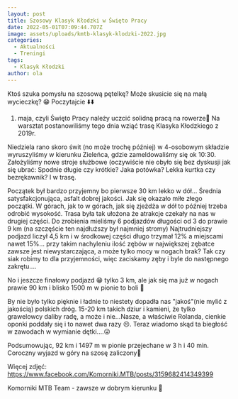 ```yaml
---
layout: post
title: Szosowy Klasyk Kłodzki w Święto Pracy
date: 2022-05-01T07:09:44.707Z
image: assets/uploads/kmtb-klasyk-klodzki-2022.jpg
categories:
  - Aktualności
  - Treningi
tags:
  - Klasyk Kłodzki
author: ola
---
```

Ktoś szuka pomysłu na szosową pętelkę? Może skusicie się na małą wycieczkę? 😁 Poczytajcie ⬇️⬇️
<!--more-->

01. maja, czyli Święto Pracy należy uczcić solidną pracą na rowerze🚴 Na warsztat postanowiliśmy tego dnia wziąć trasę Klasyka Kłodzkiego z 2019r. 

Niedziela rano skoro świt (no może trochę później) w 4-osobowym składzie wyruszyliśmy w kierunku Zieleńca, gdzie zameldowaliśmy się ok 10:30. Założyliśmy nowe stroje służbowe (oczywiście nie obyło się bez dyskusji jak się ubrać: Spodnie długie czy krótkie? Jaka potówka? Lekka kurtka czy bezrękawnik? I w trasę.

Początek był bardzo przyjemny bo pierwsze 30 km lekko w dół... Średnia satysfakcjonująca, asfalt dobrej jakości. Jak się okazało miłe złego początki. W górach, jak to w górach, jak się zjeżdża w dół to później trzeba odrobić wysokość. Trasa była tak ułożona że atrakcje czekały na nas w drugiej części. Do zrobienia mieliśmy 6 podjazdów długości od 3 do prawie 9 km (na szczęście ten najdłuższy był najmniej stromy) Najtrudniejszy podjazd liczył 4,5 km i w środkowej części długo trzymał 12% a miejscami nawet 15%... przy takim nachyleniu ilość zębów w największej zębatce zawsze jest niewystarczająca, a może tylko mocy w nogach brak? Tak czy siak robimy to dla przyjemności, więc zaciskamy zęby i byle do następnego zakrętu....

No i jeszcze finałowy podjazd 😁 tylko 3 km, ale jak się ma już w nogach prawie 90 km i blisko 1500 m w pionie to boli 🥵

By nie było tylko pięknie i ładnie to niestety dopadła nas "jakoś"(nie mylić z jakością) polskich dróg. 15-20 km takich dziur i kamieni, że tylko grawelowcy daliby radę, a może i nie...Nasze, a właściwie Rolanda, cienkie oponki poddały się i to nawet dwa razy 😣. Teraz wiadomo skąd ta biegłość w zawodach w wymianie dętki....😜

Podsumowując, 92 km i 1497 m w pionie przejechane w 3 h i 40 min. Coroczny wyjazd w góry na szosę zaliczony💪

Więcej zdjęć: <https://www.facebook.com/Komorniki.MTB/posts/3159682414349399>

Komorniki MTB Team - zawsze w dobrym kierunku 🙂